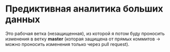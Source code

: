# Предиктивная аналитика больших данных 

Это рабочая ветка (незащищенная), из которой я потом буду проносить изменения в ветку **master** (которая защищена от прямых коммитов -> можно проносить изменения только через pull request).
